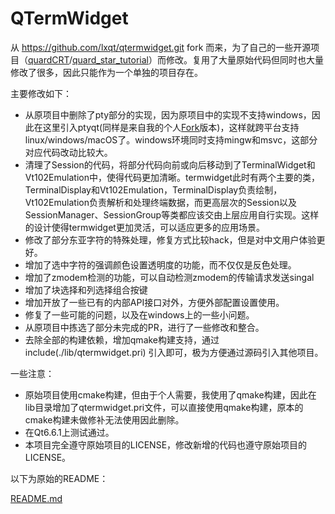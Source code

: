 # QTermWidget

从 https://github.com/lxqt/qtermwidget.git fork 而来，为了自己的一些开源项目（[quardCRT](https://github.com/QQxiaoming/quardCRT.git)/[quard_star_tutorial](https://github.com/QQxiaoming/quard_star_tutorial.git)）而修改。复用了大量原始代码但同时也大量修改了很多，因此只能作为一个单独的项目存在。

主要修改如下：

- 从原项目中删除了pty部分的实现，因为原项目中的实现不支持windows，因此在这里引入ptyqt(同样是来自我的个人[Fork](https://github.com/QQxiaoming/ptyqt.git)版本)，这样就跨平台支持linux/windows/macOS了。windows环境同时支持mingw和msvc，这部分对应代码改动比较大。
- 清理了Session的代码，将部分代码向前或向后移动到了TerminalWidget和Vt102Emulation中，使得代码更加清晰。termwidget此时有两个主要的类，TerminalDisplay和Vt102Emulation，TerminalDisplay负责绘制，Vt102Emulation负责解析和处理终端数据，而更高层次的Session以及SessionManager、SessionGroup等类都应该交由上层应用自行实现。这样的设计使得termwidget更加灵活，可以适应更多的应用场景。
- 修改了部分东亚字符的特殊处理，修复方式比较hack，但是对中文用户体验更好。
- 增加了选中字符的强调颜色设置透明度的功能，而不仅仅是反色处理。
- 增加了zmodem检测的功能，可以自动检测zmodem的传输请求发送singal
- 增加了块选择和列选择组合按键
- 增加开放了一些已有的内部API接口对外，方便外部配置设置使用。
- 修复了一些可能的问题，以及在windows上的一些小问题。
- 从原项目中拣选了部分未完成的PR，进行了一些修改和整合。
- 去除全部的构建依赖，增加qmake构建支持，通过 include(./lib/qtermwidget.pri) 引入即可，极为方便通过源码引入其他项目。

一些注意：

- 原始项目使用cmake构建，但由于个人需要，我使用了qmake构建，因此在lib目录增加了qtermwidget.pri文件，可以直接使用qmake构建，原本的cmake构建未做修补无法使用因此删除。
- 在Qt6.6.1上测试通过。
- 本项目完全遵守原始项目的LICENSE，修改新增的代码也遵守原始项目的LICENSE。

以下为原始的README：

[README.md](./README-QTermWidget.md)
